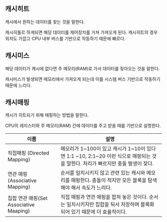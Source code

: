 ## 캐시히트
캐시에서 원하는 데이터를 찾는 것을 말한다.

캐시히틀르 하게되면 해당 데이터를 제어장치를 거쳐 가져오게 된다. 캐시히트의 경우 위치도 가깝고 CPU 내부 버스를 기반으로 작동하기 때문에 빠르다.

## 캐시미스
해당 데이터가 캐시에 없다면 주 메모리(RAM)로 가서 데이터를 찾아오는 것을 말한다.

캐시미스가 발생되면 메모리에서 가져오게 되는데 이를 시스템 버스 기반으로 작동하기 때문에 느리다.

## 캐시매핑
캐시가 히트되기 위해 매핑하는 방법을 말한다.

CPU의 레지스터와 주 메모리(RAM) 간에 데이터를 주고 받을 때를 기반으로 설명한다. 

| 이름 | 설명 |
| --- | --- |
| 직접매핑 (Directed Mapping) |  메모리가 1~100이 있고 캐시가 1~10이 있다면 1:1 ~10, 2:1~20 이런 식으로 매핑되는 것을 말한다. 처리가 빠르지만 충돌 발생이 잦다. |
| 연관 매핑 (Associative Mapping) | 순서를 일치시키지 않고 관련 있는 캐시와 메모리를 매핑한다. 충돌이 적지만 모든 블록을 탐색해야 해서 속도가 느리다. |
| 집합 연관 매핑(Set Associative Maaping) | 직접 매핑과 연관 매핑을 합쳐 놓은 것이다. 순서는 일치시키지만 집합을 둬서 저장하며 블록화 되어 있기 때문에 더 효율적이다. |
